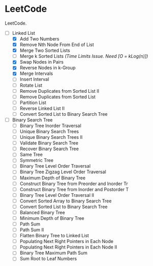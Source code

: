 # LeetCode

LeetCode.

- [ ] Linked List
	- [x] Add Two Numbers
	- [x] Remove Nth Node From End of List
	- [x] Merge Two Sorted Lists
	- [ ] Merge k Sorted Lists *_(Time Limits Issue. Need [O = kLog(n)])_*
	- [x] Swap Nodes in Pairs
	- [x] Reverse Nodes in k-Group
	- [x] Merge Intervals
	- [ ] Insert Interval
	- [ ] Rotate List
	- [ ] Remove Duplicates from Sorted List II
	- [ ] Remove Duplicates from Sorted List
	- [ ] Partition List
	- [ ] Reverse Linked List II
	- [ ] Convert Sorted List to Binary Search Tree
- [ ] Binary Search Tree
	- [ ] Binary Tree Inorder Traversal
	- [ ] Unique Binary Search Trees
	- [ ] Unique Binary Search Trees II
	- [ ] Validate Binary Search Tree
	- [ ] Recover Binary Search Tree
	- [ ] Same Tree
	- [ ] Symmetric Tree
	- [ ] Binary Tree Level Order Traversal
	- [ ] Binary Tree Zigzag Level Order Traversal
	- [ ] Maximum Depth of Binary Tree
	- [ ] Construct Binary Tree from Preorder and Inorder Tr
	- [ ] Construct Binary Tree from Inorder and Postorder T
	- [ ] Binary Tree Level Order Traversal II
	- [ ] Convert Sorted Array to Binary Search Tree
	- [ ] Convert Sorted List to Binary Search Tree
	- [ ] Balanced Binary Tree
	- [ ] Minimum Depth of Binary Tree
	- [ ] Path Sum
	- [ ] Path Sum II
	- [ ] Flatten Binary Tree to Linked List
	- [ ] Populating Next Right Pointers in Each Node
	- [ ] Populating Next Right Pointers in Each Node II
	- [ ] Binary Tree Maximum Path Sum
	- [ ] Sum Root to Leaf Numbers
